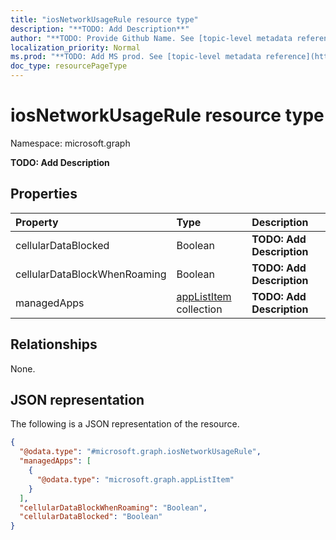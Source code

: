```yaml
---
title: "iosNetworkUsageRule resource type"
description: "**TODO: Add Description**"
author: "**TODO: Provide Github Name. See [topic-level metadata reference](https://msgo.azurewebsites.net/add/document/guidelines/metadata.html#topic-level-metadata)**"
localization_priority: Normal
ms.prod: "**TODO: Add MS prod. See [topic-level metadata reference](https://msgo.azurewebsites.net/add/document/guidelines/metadata.html#topic-level-metadata)**"
doc_type: resourcePageType
---
```


# iosNetworkUsageRule resource type


Namespace: microsoft.graph

**TODO: Add Description**

## Properties
|Property|Type|Description|
|:---|:---|:---|
|cellularDataBlocked|Boolean|**TODO: Add Description**|
|cellularDataBlockWhenRoaming|Boolean|**TODO: Add Description**|
|managedApps|[appListItem](../resources/applistitem.md) collection|**TODO: Add Description**|

## Relationships
None.

## JSON representation
The following is a JSON representation of the resource.
<!-- {
  "blockType": "resource",
  "@odata.type": "microsoft.graph.iosNetworkUsageRule"
}
-->
``` json
{
  "@odata.type": "#microsoft.graph.iosNetworkUsageRule",
  "managedApps": [
    {
      "@odata.type": "microsoft.graph.appListItem"
    }
  ],
  "cellularDataBlockWhenRoaming": "Boolean",
  "cellularDataBlocked": "Boolean"
}
```

